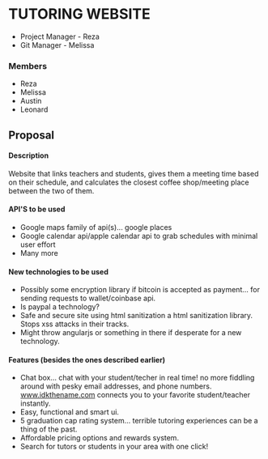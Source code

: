 # TUTORING WEBSITE
<ul>
<li>Project Manager - Reza</li>
<li>Git Manager - Melissa</li>
</ul>

### Members
* Reza 
* Melissa
* Austin
* Leonard

## Proposal
#### Description
   Website that links teachers and students, gives them a meeting time based on their schedule, and calculates the closest coffee shop/meeting place between the two of them.

#### API'S to be used
   * Google maps family of api(s)... google places
   * Google calendar api/apple calendar api to grab schedules with minimal user effort
   * Many more

#### New technologies to be used
   * Possibly some encryption library if bitcoin is accepted as payment... for sending requests to wallet/coinbase api.
   * Is paypal a technology?
   * Safe and secure site using html sanitization a html sanitization library. Stops xss attacks in their tracks.
   * Might throw angularjs or something in there if desperate for a new technology.

#### Features (besides the ones described earlier)
   * Chat box... chat with your student/techer in real time! no more fiddling around with pesky email addresses, and phone numbers. www.idkthename.com connects you to your favorite student/teacher instantly.
   * Easy, functional and smart ui.
   * 5 graduation cap rating system... terrible tutoring experiences can be a thing of the past.
   * Affordable pricing options and rewards system.
   * Search for tutors or students in your area with one click!